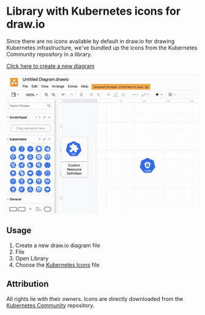 # Library with Kubernetes icons for draw.io
Since there are no icons available by default in draw.io for drawing Kubernetes infrastructure, we've bundled up the icons from the Kubernetes Community repository in a library.

[Click here to create a new diagram](https://app.diagrams.net/?splash=0&clibs=Uhttps%3A%2F%2Fraw.githubusercontent.com%2Fstrmprivacy%2Fdraw-io-library-kubernetes%2Fmaster%2FKubernetes.xml)

![Kubernetes Icons in draw.io](draw-io-screenshot.png)

## Usage

1. Create a new draw.io diagram file
2. File
3. Open Library
4. Choose the [Kubernetes Icons](https://github.com/strmprivacy/draw-io-library-kubernetes/blob/master/kubernetes-icons.xml) file

## Attribution

All rights lie with their owners. Icons are directly downloaded from the [Kubernetes Community](https://github.com/kubernetes/community/tree/master/icons/svg/resources/labeled) repository.
